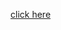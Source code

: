 [click here](https://github.com/leafs99/leafs99.github.io/tree/blog/source/_posts/canvas_demo/index.html)
